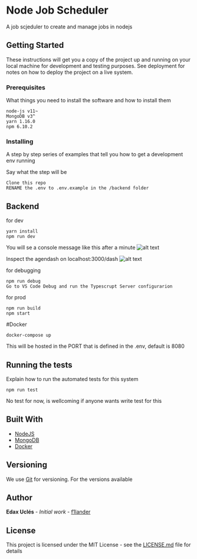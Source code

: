 # Node Job Scheduler

A job scjeduler to create and manage jobs in nodejs

## Getting Started

These instructions will get you a copy of the project up and running on your local machine for development and testing purposes. See deployment for notes on how to deploy the project on a live system.

### Prerequisites

What things you need to install the software and how to install them

```
node-js v11~
MongoDB v3^
yarn 1.16.0
npm 6.10.2
```

### Installing

A step by step series of examples that tell you how to get a development env running

Say what the step will be

```
Clone this repo
RENAME the .env to .env.example in the /backend folder
```
## Backend

for dev
```
yarn install
npm run dev
```

You will se a console message like this after a minute
![alt text](https://user-images.githubusercontent.com/5679878/65638302-0ea70180-dfa3-11e9-9ecb-fdaee2751826.png)

Inspect the agendash on localhost:3000/dash
![alt text](https://user-images.githubusercontent.com/5679878/65638462-6b0a2100-dfa3-11e9-94be-fbddb4e05fdb.png)

for debugging
```
npm run debug
Go to VS Code Debug and run the Typescrupt Server configurarion
```

for prod
```
npm run build
npm start
```

#Docker

```
docker-compose up
```

This will be hosted in the PORT that is defined in the .env, default is 8080

## Running the tests

Explain how to run the automated tests for this system

```
npm run test
```
No test for now, is wellcoming if anyone wants write test for this
## Built With

* [NodeJS](https://nodejs.org)
* [MongoDB](https://mongodb.com/)
* [Docker](https://docker.com/)

## Versioning

We use [Git](http://git.org/) for versioning. For the versions available

## Author

**Edax Uclés** - *Initial work* - [f1lander](https://github.com/f1lander)

## License

This project is licensed under the MIT License - see the [LICENSE.md](LICENSE.md) file for details
